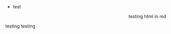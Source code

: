 * test

<div style="font: green; border: 10px" color="red" border="10" align=right>testing html in md</div>

testing testing
